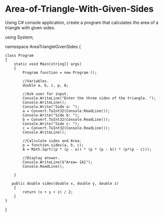 # Area-of-Triangle-With-Given-Sides
Using C# console application, create a program that calculates the area of a triangle with given sides.

using System;

namespace AreaTriangleGivenSides
{

    class Program
    { 
        static void Main(string[] args)
        {
            Program function = new Program ();

            //Variables.
            double a, b, c, p, A;

            //Ask user for input.
            Console.WriteLine("Enter the three sides of the triangle. ");
            Console.WriteLine();
            Console.Write("Side a: ");
            a = Convert.ToInt32(Console.ReadLine());
            Console.Write("Side b: ");
            b = Convert.ToInt32(Console.ReadLine());
            Console.Write("Side c: ");
            c = Convert.ToInt32(Console.ReadLine());
            Console.WriteLine();

            //Calculate sides and Area.
            p = function.sides(a, b, c);
            A = Math.Sqrt((p * (p - a)) * (p * (p - b)) * (p*(p - c)));

            //Display answer.
            Console.WriteLine($"Area= {A}");
            Console.ReadLine();

        }

       public double sides(double x, double y, double z)
        {
            return (x + y + z) / 2;
        }
    }
}
